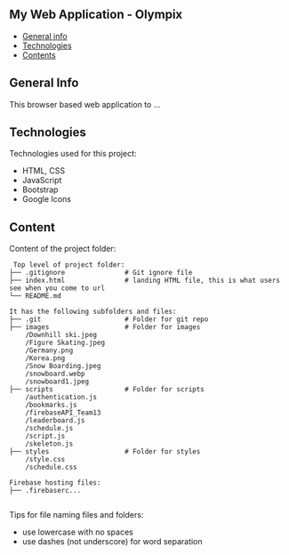 ## My Web Application - Olympix

* [General info](#general-info)
* [Technologies](#technologies)
* [Contents](#content)

## General Info
This browser based web application to ...
	
## Technologies
Technologies used for this project:
* HTML, CSS
* JavaScript
* Bootstrap 
* Google Icons
	
## Content
Content of the project folder:

```
 Top level of project folder: 
├── .gitignore               # Git ignore file
├── index.html               # landing HTML file, this is what users see when you come to url
└── README.md                   

It has the following subfolders and files:
├── .git                     # Folder for git repo
├── images                   # Folder for images
    /Downhill ski.jpeg
    /Figure Skating.jpeg
    /Germany.png
    /Korea.png
    /Snow Boarding.jpeg                
    /snowboard.webp
    /snowboard1.jpeg
├── scripts                  # Folder for scripts
    /authentication.js
    /bookmarks.js
    /firebaseAPI_Team13
    /leaderboard.js
    /schedule.js
    /script.js
    /skeleton.js                 
├── styles                   # Folder for styles
    /style.css
    /schedule.css                 

Firebase hosting files: 
├── .firebaserc...


```

Tips for file naming files and folders:
* use lowercase with no spaces
* use dashes (not underscore) for word separation

